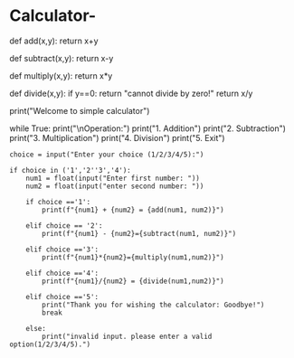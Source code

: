 # Calculator-

def add(x,y):
    return x+y

def subtract(x,y):
    return x-y

def multiply(x,y):
    return x*y

def divide(x,y):
    if y==0:
        return "cannot divide by zero!"
    return x/y

print("Welcome to simple calculator")

while True:
    print("\nOperation:")
    print("1. Addition")
    print("2. Subtraction")
    print("3. Multiplication")
    print("4. Division")
    print("5. Exit")

    choice = input("Enter your choice (1/2/3/4/5):")

    if choice in ('1','2''3','4'):
        num1 = float(input("Enter first number: "))
        num2 = float(input("enter second number: "))

        if choice =='1':
            print(f"{num1} + {num2} = {add(num1, num2)}")

        elif choice == '2':
            print(f"{num1} - {num2}={subtract(num1, num2)}")

        elif choice =='3':
            print(f"{num1}*{num2}={multiply(num1,num2)}")

        elif choice =='4':
            print(f"{num1}/{num2} = {divide(num1,num2)}")

        elif choice =='5':
            print("Thank you for wishing the calculator: Goodbye!")
            break

        else:
            print("invalid input. please enter a valid option(1/2/3/4/5).")
